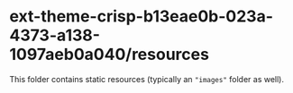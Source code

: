 # ext-theme-crisp-b13eae0b-023a-4373-a138-1097aeb0a040/resources

This folder contains static resources (typically an `"images"` folder as well).
